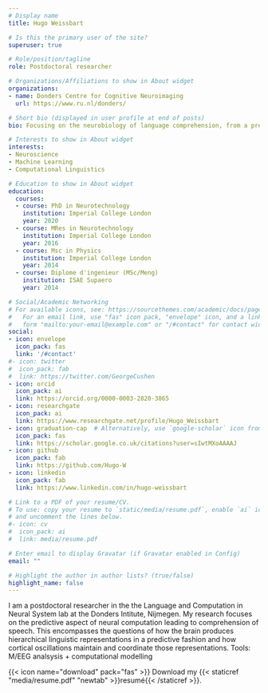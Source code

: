 ```yaml
---
# Display name
title: Hugo Weissbart

# Is this the primary user of the site?
superuser: true

# Role/position/tagline
role: Postdoctoral researcher

# Organizations/Affiliations to show in About widget
organizations:
- name: Donders Centre for Cognitive Neuroimaging
  url: https://www.ru.nl/donders/

# Short bio (displayed in user profile at end of posts)
bio: Focusing on the neurobiology of language comprehension, from a predictive processing perspective.

# Interests to show in About widget
interests:
- Neuroscience
- Machine Learning
- Computational Linguistics

# Education to show in About widget
education:
  courses:
  - course: PhD in Neurotechnology
    institution: Imperial College London
    year: 2020
  - course: MRes in Neurotechnology
    institution: Imperial College London
    year: 2016
  - course: Msc in Physics
    institution: Imperial College London
    year: 2014
  - course: Diplome d'ingenieur (MSc/Meng)
    institution: ISAE Supaero
    year: 2014

# Social/Academic Networking
# For available icons, see: https://sourcethemes.com/academic/docs/page-builder/#icons
#   For an email link, use "fas" icon pack, "envelope" icon, and a link in the
#   form "mailto:your-email@example.com" or "/#contact" for contact widget.
social:
- icon: envelope
  icon_pack: fas
  link: '/#contact'
#- icon: twitter
#  icon_pack: fab
#  link: https://twitter.com/GeorgeCushen
- icon: orcid
  icon_pack: ai
  link: https://orcid.org/0000-0003-2820-3865
- icon: researchgate
  icon_pack: ai
  link: https://www.researchgate.net/profile/Hugo_Weissbart
- icon: graduation-cap  # Alternatively, use `google-scholar` icon from `ai` icon pack
  icon_pack: fas
  link: https://scholar.google.co.uk/citations?user=sIwtMXoAAAAJ
- icon: github
  icon_pack: fab
  link: https://github.com/Hugo-W
- icon: linkedin
  icon_pack: fab
  link: https://www.linkedin.com/in/hugo-weissbart

# Link to a PDF of your resume/CV.
# To use: copy your resume to `static/media/resume.pdf`, enable `ai` icons in `params.toml`, 
# and uncomment the lines below.
#- icon: cv
#  icon_pack: ai
#  link: media/resume.pdf

# Enter email to display Gravatar (if Gravatar enabled in Config)
email: ""

# Highlight the author in author lists? (true/false)
highlight_name: false
---
```


I am a postdoctoral researcher in the the Language and Computation in Neural System lab at the Donders Intitute, Nijmegen. My research focuses on the predictive aspect of neural computation leading to comprehension of speech. This encompasses the questions of how the brain produces hierarchical linguistic representations in a predictive fashion and how cortical oscillations maintain and coordinate those representations.
Tools: M/EEG analsysis + computational modelling 

{{< icon name="download" pack="fas" >}} Download my {{< staticref "media/resume.pdf" "newtab" >}}resumé{{< /staticref >}}.
